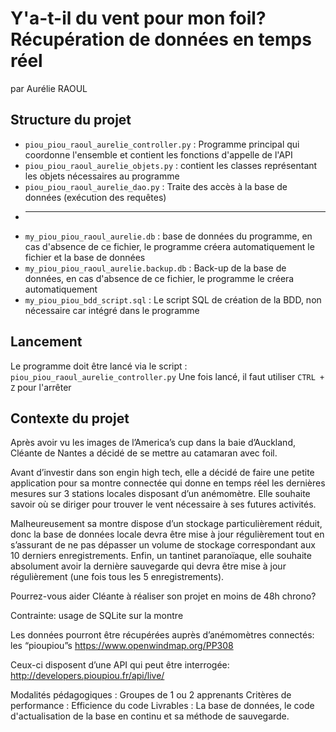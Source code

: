 # Y'a-t-il du vent pour mon foil? Récupération de données en temps réel

par Aurélie RAOUL

## Structure du projet

* ```piou_piou_raoul_aurelie_controller.py``` : Programme principal qui coordonne l'ensemble et contient les fonctions d'appelle de l'API
* ```piou_piou_raoul_aurelie_objets.py``` : contient les classes représentant les objets nécessaires au programme
* ```piou_piou_raoul_aurelie_dao.py``` : Traite des accès à la base de données (exécution des requêtes)
* ---
* ```my_piou_piou_raoul_aurelie.db``` : base de données du programme, en cas d'absence de ce fichier, le programme créera automatiquement le fichier et la base de données
* ```my_piou_piou_raoul_aurelie.backup.db``` : Back-up de la base de données, en cas d'absence de ce fichier, le programme le créera automatiquement
* ```my_piou_piou_bdd_script.sql``` : Le script SQL de création de la BDD, non nécessaire car intégré dans le programme


## Lancement

Le programme doit être lancé via le script : ```piou_piou_raoul_aurelie_controller.py```
Une fois lancé, il faut utiliser ```CTRL + Z``` pour l'arrêter

## Contexte du projet

Après avoir vu les images de l’America’s cup dans la baie d’Auckland, Cléante de Nantes a décidé de se mettre au catamaran avec foil.

Avant d’investir dans son engin high tech, elle a décidé de faire une petite application pour sa montre connectée qui donne en temps réel les dernières mesures sur 3 stations locales disposant d’un anémomètre. Elle souhaite savoir où se diriger pour trouver le vent nécessaire à ses futures activités.

Malheureusement sa montre dispose d’un stockage particulièrement réduit, donc la base de données locale devra être mise à jour régulièrement tout en s’assurant de ne pas dépasser un volume de stockage correspondant aux 10 derniers enregistrements. Enfin, un tantinet paranoïaque, elle souhaite absolument avoir la dernière sauvegarde qui devra être mise à jour régulièrement (une fois tous les 5 enregistrements).

Pourrez-vous aider Cléante à réaliser son projet en moins de 48h chrono?

Contrainte: usage de SQLite sur la montre

Les données pourront être récupérées auprès d’anémomètres connectés: les “pioupiou”s https://www.openwindmap.org/PP308

Ceux-ci disposent d’une API qui peut être interrogée: http://developers.pioupiou.fr/api/live/

Modalités pédagogiques : Groupes de 1 ou 2 apprenants
Critères de performance : Efficience du code
Livrables : La base de données, le code d'actualisation de la base en continu et sa méthode de sauvegarde.
